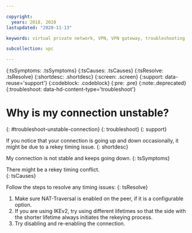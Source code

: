 ```yaml
---

copyright:
  years: 2018, 2020
lastupdated: "2020-11-13"

keywords: virtual private network, VPN, VPN gateway, troubleshooting

subcollection: vpc

---
```


{:tsSymptoms: .tsSymptoms}
{:tsCauses: .tsCauses}
{:tsResolve: .tsResolve}
{:shortdesc: .shortdesc}
{:screen: .screen}
{:support: data-reuse='support'}
{:codeblock: .codeblock}
{:pre: .pre}
{:note:.deprecated}
{:troubleshoot: data-hd-content-type='troubleshoot'}

# Why is my connection unstable?
{: #troubleshoot-unstable-connection}
{: troubleshoot}
{: support}

If you notice that your connection is going up and down occasionally, it might be due to a rekey timing issue.
{: shortdesc}

My connection is not stable and keeps going down.
{: tsSymptoms}

There might be a rekey timing conflict.  
{: tsCauses}

Follow the steps to resolve any timing issues:
{: tsResolve}

1. Make sure NAT-Traversal is enabled on the peer, if it is a configurable option.
1. If you are using IKEv2, try using different lifetimes so that the side with the shorter lifetime always initiates the rekeying process. 
1. Try disabling and re-enabling the connection.
